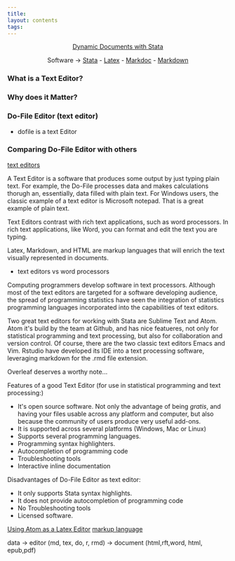 ```yaml
---
title:
layout: contents
tags:
---
```


<a name="Contents"></a>
<p style="text-align: center;">
<a href="https://crenteriam.github.io/training/dynamic-documents/dynamicdocs-stata/">Dynamic Documents with Stata</a>
</p>
<p style="text-align: center;">
Software &rarr; <a href="https://crenteriam.github.io/training/stata/stata/">Stata</a> - <a href="https://crenteriam.github.io/training/latex/latex/">Latex</a> - <a href="https://crenteriam.github.io/training/dynamic-documents/software-markdoc/">Markdoc</a> - <a href="https://crenteriam.github.io/training/markdown/markdown/">Markdown</a>
</p>

### What is a Text Editor?

### Why does it Matter?

### Do-File Editor (text editor)

- dofile is a text Editor

### Comparing Do-File Editor with others


[text editors](https://en.wikipedia.org/wiki/List_of_text_editors)

A Text Editor is a software that produces some output by just typing plain text. For example, the Do-File processes data and makes calculations thorugh an, essentially, data filled with plain text. For Windows users, the classic example of a text editor is Microsoft notepad. That is a great example of plain text.

Text Editors contrast with rich text applications, such as word processors. In rich text applications, like Word, you can format and edit the text you are typing.

Latex, Markdown, and HTML are markup languages that will enrich the text visually represented in documents.

- text editors vs word processors

Computing programmers develop software in text processors. Although most of the text editors are targeted for a software developing audience, the spread of programming statistics have seen the integration of statistics programming languages incorporated into the capabilities of text editors.

Two great text editors for working with Stata are Sublime Text and Atom. Atom it's build by the team at Github, and has nice featueres, not only for statistical programming and text processing, but also for collaboration and version control. Of course, there are the two classic text editors Emacs and Vim. Rstudio have developed its IDE into a text processing software, leveraging markdown for the .rmd file extension.

Overleaf deserves a worthy note...

Features of a good Text Editor (for use in statistical programming and text processing:)
- It's open source software. Not only the advantage of being *gratis*, and having your files usable across any platform and computer, but also because the community of users produce very useful add-ons.
- It is supported across several platforms (Windows, Mac or Linux)
- Supports several programming languages.
- Programming syntax highlighters.
- Autocompletion of programming code
- Troubleshooting tools
- Interactive inline documentation

Disadvantages of Do-File Editor as text editor:
- It only supports Stata syntax highlights.
- It does not provide autocompletion of programming code
- No Troubleshooting tools
- Licensed software.

[Using Atom as a Latex Editor](https://medium.com/@lucasrebscher/using-atom-as-a-latex-editor-93756de3d726)
[markup language](https://en.wikipedia.org/wiki/Markup_language)

data -> editor (md, tex, do, r, rmd) -> document (html,rft,word, html, epub,pdf)

